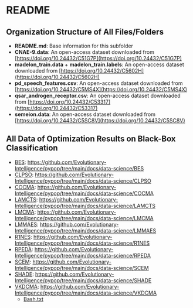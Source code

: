 # README

## Organization Structure of All Files/Folders

* **README.md**: Base information for this subfolder
* **CNAE-9.data**: An open-access dataset downloaded from [https://doi.org/10.24432/C51G7P](https://doi.org/10.24432/C51G7P)
* **madelon_train.data** + **madelon_train.labels**: An open-access dataset downloaded from [https://doi.org/10.24432/C5602H](https://doi.org/10.24432/C5602H)
* **pd_speech_features.csv**: An open-access dataset downloaded from [https://doi.org/10.24432/C5MS4X](https://doi.org/10.24432/C5MS4X)
* **qsar_androgen_receptor.csv**: An open-access dataset downloaded from [https://doi.org/10.24432/C53317](https://doi.org/10.24432/C53317)
* **semeion.data**: An open-access dataset downloaded from [https://doi.org/10.24432/C5SC8V](https://doi.org/10.24432/C5SC8V)

## All Data of Optimization Results on Black-Box Classification

* [BES](https://pypop.readthedocs.io/en/latest/rs/bes.html): https://github.com/Evolutionary-Intelligence/pypop/tree/main/docs/data-science/BES
* [CLPSO](https://pypop.readthedocs.io/en/latest/pso/clpso.html): https://github.com/Evolutionary-Intelligence/pypop/tree/main/docs/data-science/CLPSO
* [COCMA](https://pypop.readthedocs.io/en/latest/cc/cocma.html): https://github.com/Evolutionary-Intelligence/pypop/tree/main/docs/data-science/COCMA
* [LAMCTS](https://pypop.readthedocs.io/en/latest/bo/lamcts.html): https://github.com/Evolutionary-Intelligence/pypop/tree/main/docs/data-science/LAMCTS
* [LMCMA](https://pypop.readthedocs.io/en/latest/es/lmcma.html): https://github.com/Evolutionary-Intelligence/pypop/tree/main/docs/data-science/LMCMA
* [LMMAES](https://pypop.readthedocs.io/en/latest/es/lmmaes.html): https://github.com/Evolutionary-Intelligence/pypop/tree/main/docs/data-science/LMMAES
* [R1NES](https://pypop.readthedocs.io/en/latest/nes/r1nes.html): https://github.com/Evolutionary-Intelligence/pypop/tree/main/docs/data-science/R1NES
* [RPEDA](https://pypop.readthedocs.io/en/latest/eda/rpeda.html): https://github.com/Evolutionary-Intelligence/pypop/tree/main/docs/data-science/RPEDA
* [SCEM](https://pypop.readthedocs.io/en/latest/cem/scem.html): https://github.com/Evolutionary-Intelligence/pypop/tree/main/docs/data-science/SCEM
* [SHADE](https://pypop.readthedocs.io/en/latest/de/shade.html): https://github.com/Evolutionary-Intelligence/pypop/tree/main/docs/data-science/SHADE
* [VKDCMA](https://pypop.readthedocs.io/en/latest/es/vkdcma.html): https://github.com/Evolutionary-Intelligence/pypop/tree/main/docs/data-science/VKDCMA
  * [Bash.txt](https://github.com/Evolutionary-Intelligence/pypop/blob/main/docs/data-science/VKDCMA/Bash.txt)
